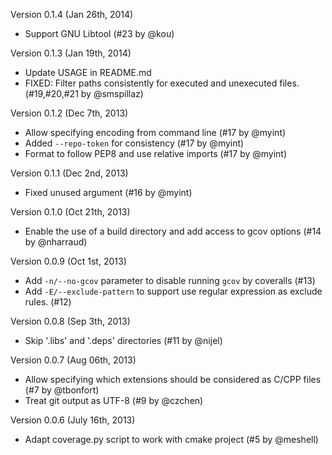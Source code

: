 Version 0.1.4 (Jan 26th, 2014)
  * Support GNU Libtool (#23 by @kou)

Version 0.1.3 (Jan 19th, 2014)
  * Update USAGE in README.md
  * FIXED: Filter paths consistently for executed and unexecuted files. (#19,#20,#21 by @smspillaz)

Version 0.1.2 (Dec 7th, 2013)
  * Allow specifying encoding from command line (#17 by @myint)
  * Added `--repo-token` for consistency (#17 by @myint)
  * Format to follow PEP8 and use relative imports (#17 by @myint)

Version 0.1.1 (Dec 2nd, 2013)
  * Fixed unused argument (#16 by @myint)

Version 0.1.0 (Oct 21th, 2013)
  * Enable the use of a build directory and add access to gcov options (#14 by @nharraud)

Version 0.0.9 (Oct 1st, 2013)
  * Add `-n/--no-gcov` parameter to disable running `gcov` by coveralls (#13)
  * Add `-E/--exclude-pattern` to support use regular expression as exclude rules. (#12)

Version 0.0.8 (Sep 3th, 2013)
  * Skip '.libs' and '.deps' directories (#11 by @nijel)

Version 0.0.7 (Aug 06th, 2013)
  * Allow specifying which extensions should be considered as C/CPP files (#7 by @tbonfort)
  * Treat git output as UTF-8 (#9 by @czchen)

Version 0.0.6 (July 16th, 2013)
  * Adapt coverage.py script to work with cmake project (#5 by @meshell)
